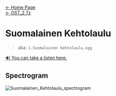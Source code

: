 [← Home Page](../../README.md)  
[← OST_2.7z](../ost_2-7z.md)

# Suomalainen Kehtolaulu
> aka: `1-Suomalainen Kehtolaulu.ogg`

<a href="./audio/1-Suomalainen Kehtolaulu.ogg" target="_blank">🔊 You can take a listen here.</a>

## Spectrogram
![Suomalainen_Kehtolaulu_spectrogram](https://user-images.githubusercontent.com/35247077/178098370-c22cec2b-6232-4777-8870-74596c104b12.png)
